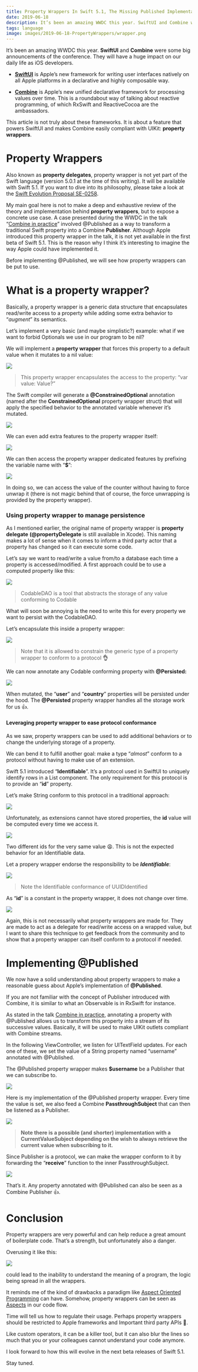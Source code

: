 ```yaml
---
title: Property Wrappers In Swift 5.1, The Missing Published Implementation
date: 2019-06-18
description: It’s been an amazing WWDC this year. SwiftUI and Combine were some big announcements of the conference. They will have a huge impact on our daily life as iOS developers.
tags: language
image: images/2019-06-18-PropertyWrappers/wrapper.png
---
```


It’s been an amazing WWDC this year. **SwiftUI** and **Combine** were some big announcements of the conference. They will have a huge impact on our daily life as iOS developers.

* [**SwiftUI**](https://developer.apple.com/xcode/swiftui/) is Apple’s new framework for writing user interfaces natively on all Apple platforms in a declarative and highly composable way.

* [**Combine**](https://developer.apple.com/documentation/combine) is Apple’s new unified declarative framework for processing values over time. This is a roundabout way of talking about reactive programming, of which RxSwift and ReactiveCocoa are the ambassadors.

This article is not truly about these frameworks. It is about a feature that powers SwiftUI and makes Combine easily compliant with UIKit: **property wrappers**.

# Property Wrappers

Also known as **property delegates**, property wrapper is not yet part of the Swift language (version 5.0.1 at the time of this writing). It will be available with Swift 5.1. If you want to dive into its philosophy, please take a look at the [Swift Evolution Proposal SE-0258](https://github.com/apple/swift-evolution/blob/master/proposals/0258-property-delegates.md).

My main goal here is not to make a deep and exhaustive review of the theory and implementation behind **property wrappers**, but to expose a concrete use case. A case presented during the WWDC in the talk “[Combine in practice](https://developer.apple.com/videos/play/wwdc2019/721)” involved @Published as a way to transform a traditional Swift property into a Combine **Publisher**. Although Apple introduced this property wrapper in the talk, it is not yet available in the first beta of Swift 5.1. This is the reason why I think it’s interesting to imagine the way Apple could have implemented it.

Before implementing @Published, we will see how property wrappers can be put to use.

# What is a property wrapper?

Basically, a property wrapper is a generic data structure that encapsulates read/write access to a property while adding some extra behavior to “_augment_” its semantics.

Let’s implement a very basic (and maybe simplistic?) example: what if we want to forbid Optionals we use in our program to be nil?

We will implement a **property wrapper** that forces this property to a default value when it mutates to a nil value:

![](/images/2019-06-18-PropertyWrappers/1.png)

> This property wrapper encapsulates the access to the property: “var value: Value?”

The Swift compiler will generate a **@ConstrainedOptional** annotation (named after the **ConstrainedOptional** property wrapper struct) that will apply the specified behavior to the annotated variable whenever it’s mutated.

![](/images/2019-06-18-PropertyWrappers/2.png)

We can even add extra features to the property wrapper itself:

![](/images/2019-06-18-PropertyWrappers/3.png)

We can then access the property wrapper dedicated features by prefixing the variable name with “**$**”:

![](/images/2019-06-18-PropertyWrappers/4.png)

In doing so, we can access the value of the counter without having to force unwrap it (there is not magic behind that of course, the force unwrapping is provided by the property wrapper).

### Using property wrapper to manage persistence

As I mentioned earlier, the original name of property wrapper is **property delegate** **(@propertyDelegate** is still available in Xcode). This naming makes a lot of sense when it comes to inform a third party actor that a property has changed so it can execute some code.

Let’s say we want to read/write a value from/to a database each time a property is accessed/modified. A first approach could be to use a computed property like this:

![](/images/2019-06-18-PropertyWrappers/5.png)

> CodableDAO is a tool that abstracts the storage of any value conforming to Codable

What will soon be annoying is the need to write this for every property we want to persist with the CodableDAO.

Let’s encapsulate this inside a property wrapper:

![](/images/2019-06-18-PropertyWrappers/6.png)

> Note that it is allowed to constrain the generic type of a property wrapper to conform to a protocol **👌**

We can now annotate any Codable conforming property with **@Persisted:**

![](/images/2019-06-18-PropertyWrappers/7.png)

When mutated, the “**user**” and “**country**” properties will be persisted under the hood. The **@Persisted** property wrapper handles all the storage work for us 👍.

#### Leveraging property wrapper to ease protocol conformance

As we saw, property wrappers can be used to add additional behaviors or to change the underlying storage of a property.

We can bend it to fulfill another goal: make a type “_almost_” conform to a protocol without having to make use of an extension.

Swift 5.1 introduced “**Identifiable**”. It’s a protocol used in SwiftUI to uniquely identify rows in a List component. The only requirement for this protocol is to provide an “**id**” property.

Let’s make String conform to this protocol in a traditional approach:

![](/images/2019-06-18-PropertyWrappers/8.png)

Unfortunately, as extensions cannot have stored properties, the **id** value will be computed every time we access it.

![](/images/2019-06-18-PropertyWrappers/9.png)

Two different ids for the very same value 😩. This is not the expected behavior for an Identifiable data.

Let a propery wrapper endorse the responsibility to be **_Identifiable_**:

![](/images/2019-06-18-PropertyWrappers/10.png)

> Note the Identifiable conformance of UUIDIdentified

As “**id**” is a constant in the property wrapper, it does not change over time.

![](/images/2019-06-18-PropertyWrappers/11.png)

Again, this is not necessarily what property wrappers are made for. They are made to act as a delegate for read/write access on a wrapped value, but I want to share this technique to get feedback from the community and to show that a property wrapper can itself conform to a protocol if needed.

# Implementing @Published

We now have a solid understanding about property wrappers to make a reasonable guess about Apple’s implementation of **@Published**.

If you are not familiar with the concept of Publisher introduced with Combine, it is similar to what an Observable is in RxSwift for instance.

As stated in the talk [Combine in practice](https://developer.apple.com/videos/play/wwdc2019/721), annotating a property with @Published allows us to transform this property into a stream of its successive values. Basically, it will be used to make UIKit outlets compliant with Combine streams.

In the following ViewController, we listen for UITextField updates. For each one of these, we set the value of a String property named “username” annotated with @Published.

The @Published property wrapper makes **$username** be a Publisher that we can subscribe to.

![](/images/2019-06-18-PropertyWrappers/12.png)

Here is my implementation of the @Published property wrapper. Every time the value is set, we also feed a Combine **PassthroughSubject** that can then be listened as a Publisher.

![](/images/2019-06-18-PropertyWrappers/13.png)

> **Note there is a possible (and shorter) implementation with a CurrentValueSubject depending on the wish to always retrieve the current value when subscribing to it.**

Since Publisher is a protocol, we can make the wrapper conform to it by forwarding the “**receive**” function to the inner PassthroughSubject.

![](/images/2019-06-18-PropertyWrappers/14.png)

That’s it. Any property annotated with @Published can also be seen as a Combine Publisher 👍.

# Conclusion

Property wrappers are very powerful and can help reduce a great amount of boilerplate code. That’s a strength, but unfortunately also a danger.

Overusing it like this:

![](/images/2019-06-18-PropertyWrappers/15.png)

could lead to the inability to understand the meaning of a program, the logic being spread in all the wrappers.

It reminds me of the kind of drawbacks a paradigm like [Aspect Oriented Programming](https://en.wikipedia.org/wiki/Aspect-oriented_programming) can have. Somehow, property wrappers can be seen as [Aspects](https://en.wikipedia.org/wiki/Aspect_%28computer_programming%29) in our code flow.

Time will tell us how to regulate their usage. Perhaps property wrappers should be restricted to Apple frameworks and Important third party APIs 🧐.

Like custom operators, it can be a killer tool, but it can also blur the lines so much that you or your colleagues cannot understand your code anymore.

I look forward to how this will evolve in the next beta releases of Swift 5.1.

Stay tuned.
